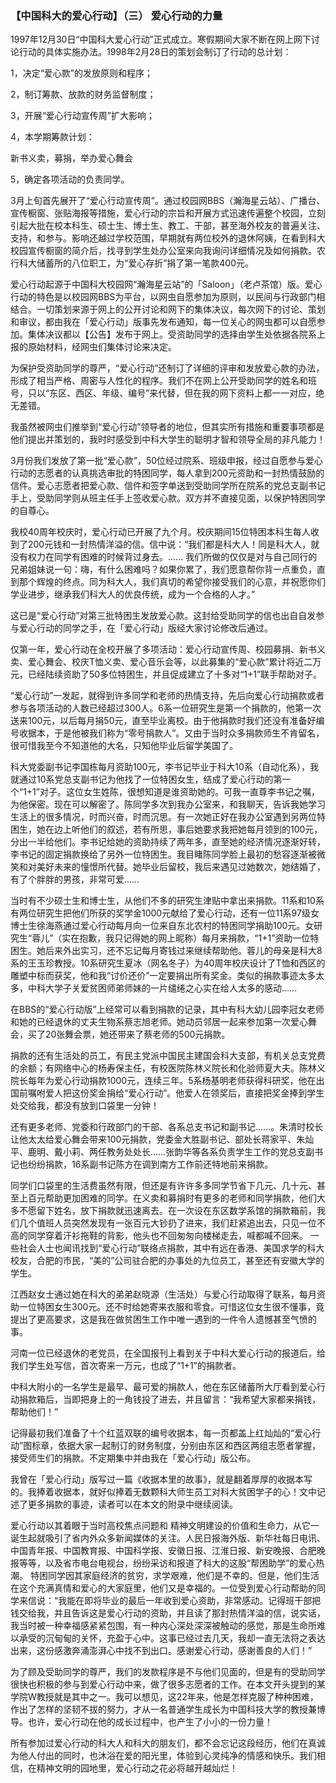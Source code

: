 ### 【中国科大的爱心行动】（三） 爱心行动的力量

1997年12月30日“中国科大爱心行动”正式成立。寒假期间大家不断在网上网下讨论行动的具体实施办法。1998年2月28日的策划会制订了行动的总计划：

1，决定“爱心款”的发放原则和程序；

2，制订筹款、放款的财务监督制度；

3，开展“爱心行动宣传周”扩大影响；

4，本学期筹款计划：

新书义卖，募捐，举办爱心舞会

5，确定各项活动的负责同学。

3月上旬首先展开了“爱心行动宣传周”。通过校园网BBS（瀚海星云站）、广播台、宣传橱窗、张贴海报等措施，爱心行动的宗旨和开展方式迅速传遍整个校园，立刻引起大批在校本科生、硕士生、博士生、教工、干部，甚至海外校友的普遍关注、支持，和参与。影响还越过学校范围，早期就有两位校外的退休阿姨，在看到科大校园宣传橱窗的简介后，找寻到学生处办公室来向我询问详细情况及如何捐款。农行科大储蓄所的八位职工，为“爱心存折”捐了第一笔款400元。

爱心行动起源于中国科大校园网“瀚海星云站”的「Saloon」（老卢茶馆）版。爱心行动的特色是以校园网BBS为平台，以网虫自愿参加为原则，以民间与行政部门相结合。一切策划来源于网上的公开讨论和网下的集体决议，每次网下的讨论、策划和审议，都由我在「爱心行动」版事先发布通知，每一位关心的网虫都可以自愿参加。集体决议都以【公告】发布于网上。受资助同学的选择由学生处依据各院系上报的原始材料，经网虫们集体讨论来决定。

为保护受资助同学的尊严，“爱心行动”还制订了详细的评审和发放爱心款的办法，形成了相当严格、周密与人性化的程序。我们不在网上公开受助同学的姓名和班号，只以“东区、西区、年级、编号”来代替，但在我的网下资料上都一一对应，绝无差错。

我虽然被网虫们推举到“爱心行动”领导者的地位，但其实所有措施和重要事项都是他们提出并策划的，我时时感受到中科大学生的聪明才智和领导全局的非凡能力！

3月份我们发放了第一批“爱心款”，50位经过院系、班级申报，经过自愿参与爱心行动的志愿者的认真挑选审批的特困同学，每人拿到200元资助和一封热情鼓励的信件。爱心志愿者把爱心款、信件和签字单送到受助同学所在院系的党总支副书记手上，受助同学则从班主任手上签收爱心款。双方并不直接见面，以保护特困同学的自尊心。

我校40周年校庆时，爱心行动已开展了九个月。校庆期间15位特困本科生每人收到了200元钱和一封热情洋溢的信。信中说：“我们都是科大人！同是科大人，就没有权力在同学有困难的时候背过身去。...... 我们所做的仅仅是对与自己同行的兄弟姐妹说一句：嗨，有什么困难吗？如果你累了，我们愿意帮你背一点重负，直到那个辉煌的终点。同为科大人，我们真切的希望你接受我们的心意，并祝愿你们学业进步，继承我们科大人的优良传统，成为一个合格的人才。” 

这已是“爱心行动”对第三批特困生发放爱心款。这封给受助同学的信也出自自发参与爱心行动的同学之手，在「爱心行动」版经大家讨论修改后通过。

仅第一年，爱心行动在全校开展了多项活动：爱心行动宣传周、校园募捐、新书义卖、爱心舞会、校庆T恤义卖、爱心音乐会等，以此募集的“爱心款”累计将近二万元，已经陆续资助了50多位特困生，并且促成建立了十多对“1+1”联手帮助对子。

“爱心行动”一发起，就得到许多同学和老师的热情支持，先后向爱心行动捐款或者参与各项活动的人数已经超过300人。6系一位研究生是第一个捐款的，他第一次送来100元，以后每月捐50元，直至毕业离校。由于他捐款时我们还没有准备好编号收据本，于是他被我们称为“零号捐款人”。又由于当时众多捐款师生不肯留名，很可惜我至今不知道他的大名，只知他毕业后留学美国了。

科大党委副书记李国栋每月资助100元，李书记毕业于科大10系（自动化系），我就通过10系党总支副书记为他找了一位特困女生，结成了爱心行动的第一个“1+1”对子。这位女生姓陈，很想知道是谁资助她的。可我一直尊李书记之嘱，为他保密。现在可以解密了。陈同学多次到我办公室来，和我聊天，告诉我她学习生活上的很多情况，时而兴奋，时而沉思。有一次她正好在我办公室遇到另两位特困生，她在边上听他们的叙述，若有所思，事后她要求我把她每月领到的100元，分出一半给他们。李书记给她的资助持续了两年多，直至她的经济情况逐渐好转，李书记的固定捐款换给了另外一位特困生。我目睹陈同学脸上最初的愁容逐渐被微笑和对美好未来的憧憬所代替。她毕业后留校，我后来遇见过她数次，她结婚了，有了个胖胖的男孩，非常可爱……

当时有不少硕士生和博士生，从他们不多的研究生津贴中拿出来捐款。11系和10系有两位研究生把他们所获的奖学金1000元献给了爱心行动，还有一位11系97级女博士生徐海燕通过爱心行动每月向一位来自东北农村的特困同学捐助100元。女研究生“蓉儿”（实在抱歉，我只记得她的网上昵称）每月来捐款，“1+1”资助一位特困生。她后来外出实习，还不忘记每月寄钱过来继续帮助他。蓉儿的母亲是科大8系的王玉珍教授。10系研究生夏冰（网名冬子）为40周年校庆设计了T恤和西区的雕塑中标而获奖，他和我“讨价还价”一定要捐出所有奖金。类似的捐款事迹太多太多，中科大学子关爱贫困师弟师妹的一片缱绻之心实在给人太多的感动……

在BBS的“爱心行动版”上经常可以看到捐款的记录，其中有科大幼儿园李冠女老师和她的已经退休的丈夫生物系蔡志旭老师。她动员邻居一起来参加第一次爱心舞会，买了20张舞会票，她还带来了蔡老师的500元捐款。

捐款的还有生活处的员工，有民主党派中国民主建国会科大支部，有机关总支党费的余额；有网络中心的杨寿保主任，有校医院陈林义院长和化验师夏大夫。陈林义院长每年为爱心行动捐款1000元，连续三年。5系杨基明老师获得科研奖，他在出国前嘱咐爱人把这份奖金捐给“爱心行动”。他爱人在领奖后，直接把奖金捧到学生处交给我，都没有放到口袋里一分钟！

还有更多老师、党委和行政部门的干部、各系总支书记和副书记......。朱清时校长让他太太给爱心舞会带来100元捐款，党委金大胜副书记、部处长蒋家平、朱灿平、鹿明、戴小莉、两任教务处处长……张韵华等各系负责学生工作的党总支副书记也纷纷捐款，16系副书记陈方在调到南方工作前还特地前来捐款。

同学们口袋里的生活费虽然有限，但还是有许许多多同学节省下几元、几十元、甚至上百元帮助更加困难的同学。在义卖和募捐时有更多的老师和同学捐款，他们大多不愿留下姓名，放下捐款就迅速离去。在一次设在东区数学系馆的捐款箱前，我们几个值班人员突然发现有一张百元大钞扔了进来，我们赶紧追出去，只见一位不高的同学穿着汗衫拖鞋的背影，他头也不回匆匆向楼梯走去，喊都喊不回来。 一些社会人士也闻讯找到“爱心行动”联络点捐款，其中有远在香港、美国求学的科大校友，合肥的市民，“美的”公司驻合肥的办事处的九位员工，甚至还有安徽大学的学生。

江西赵女士通过她在科大的弟弟赵晓源（生活处）与爱心行动取得了联系，每月资助一位特困女生300元。还不时给她寄来衣服和零食。可惜这位女生很不懂事，竟提出了更高要求，这是我在做贫困生工作中唯一遇到的一件令人遗憾甚至气愤的事。

河南一位已经退休的老党员，在全国报刊上看到关于中科大爱心行动的报道后，给我们学生处写信，首次寄来一万元，也成了“1+1”的捐款者。

中科大附小的一名学生是最早、最可爱的捐款人，他在东区储蓄所大厅看到爱心行动捐款箱后，当即把身上的一角钱投了进去，并且留言：“我希望大家都来捐钱，帮助他们！”

记得最初我们准备了十个红蓝双联的编号收据本，每一页都盖上红灿灿的“爱心行动”图标章，依据大家一起制订的财务制度，分别由东区和西区两组志愿者掌握，接受师生们的捐款。不定期集中并由我在「爱心行动」版公布。

我曾在「爱心行动」版写过一篇《收据本里的故事》，就是翻着厚厚的收据本写的。我捧着收据本，就好似捧着无数颗科大师生员工对科大贫困学子的心！文中记述了更多捐款的事迹，读者可以在本文的附录中继续阅读。

爱心行动以其着眼于当时高校焦点问题和 精神文明建设的价值和生命力，从它一诞生起就吸引了省内外众多新闻媒体的关注。人民日报海外版、新华社每日电讯、中国青年报、中国教育报、中国科学报、安徽日报、江淮日报、新安晚报、合肥晚报等等，以及省市电台电视台，纷纷采访和报道了科大的这股“帮困助学”的爱心热潮。 特困同学因其家庭经济的贫穷，求学艰难，他们是不幸的。但是，他们生活在这个充满真情和爱心的大家庭里，他们又是幸福的。一位受到爱心行动帮助的同学来信说：“我能在即将毕业的最后一年收到爱心资助，非常感动。记得班干部把钱交给我，并且告诉这是爱心行动的资助，并且读了那封热情洋溢的信，说实话，我当时被一种幸福感紧紧包围，有一种内心深处深深被触动的感觉，那是生命所难以承受的沉甸甸的关怀，充盈于心中。这事已经过去几天，我却一直无法将之表达出来，这份感激奔涌澎湃心中找不到出口。感谢爱心行动，感谢善良的人们！”

为了顾及受助同学的尊严，我们的发款程序是不与他们见面的，但是有的受助同学很快也积极的参与到爱心行动中来，做了很多志愿者的工作。在本文开头提到的某学院W教授就是其中之一。我可以想见，这22年来，他是怎样克服了种种困难，作出了怎样的坚韧不拔的努力，才从一名普通学生成长为中国科技大学的教授兼博导。也许，爱心行动在他的成长过程中，也产生了小小的一份力量！

所有参加过爱心行动的科大人和科大的朋友们，都不会忘记这段经历，他们在真诚为他人付出的同时，也沐浴在爱的阳光里，体验到心灵纯净的情感和快乐。我们相信，在精神文明的园地里，爱心行动之花必将越开越灿烂！
